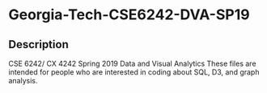 # Georgia-Tech-CSE6242-DVA-SP19

## Description
CSE 6242/ CX 4242 Spring 2019 Data and Visual Analytics
These files are intended for people who are interested in coding about SQL, D3, and graph analysis.


